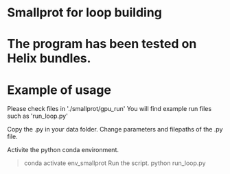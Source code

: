 # Smallprot for loop building
# The program has been tested on Helix bundles.

# Example of usage 
Please check files in './smallprot/gpu_run'
You will find example run files such as 'run_loop.py'

Copy the .py in your data folder.
Change parameters and filepaths of the .py file.

Activite the python conda environment.
> conda activate env_smallprot
Run the script.
> python run_loop.py
